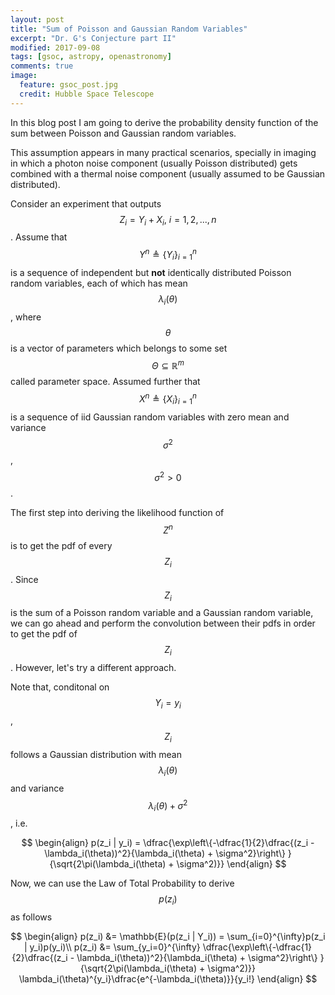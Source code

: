 ```yaml
---
layout: post
title: "Sum of Poisson and Gaussian Random Variables"
excerpt: "Dr. G's Conjecture part II"
modified: 2017-09-08
tags: [gsoc, astropy, openastronomy]
comments: true
image:
  feature: gsoc_post.jpg
  credit: Hubble Space Telescope
---
```


In this blog post I am going to derive the probability density function of the sum between Poisson and Gaussian random variables.

This assumption appears in many practical scenarios, specially in imaging in which a photon noise component (usually Poisson distributed)
gets combined with a thermal noise component (usually assumed to be Gaussian distributed).

Consider an experiment that outputs $$Z_i = Y_i + X_i,~i=1, 2, ..., n$$. Assume that $$Y^{n}
\triangleq \{Y_i\}_{i=1}^{n}$$ is a sequence of independent but **not** identically distributed Poisson random variables,
each of which has mean $$\lambda_i(\theta)$$, where $$\theta$$ is a vector of parameters which belongs to some set
$$\Theta \subseteq \mathbb{R}^m$$ called parameter space. Assumed further that $$X^{n}
\triangleq \{X_i\}_{i=1}^{n}$$ is a sequence of iid Gaussian random variables with zero mean and variance $$\sigma^2$$, $$\sigma^2 > 0$$.

The first step into deriving the likelihood function of $$Z^{n}$$ is to get the pdf of every $$Z_i$$. Since $$Z_i$$ is the sum
of a Poisson random variable and a Gaussian random variable, we can go ahead and perform the convolution between their pdfs in
order to get the pdf of $$Z_i$$. However, let's try a different approach.

Note that, conditonal on $$ Y_i = y_i$$, $$Z_i$$ follows a Gaussian distribution with mean $$\lambda_i(\theta)$$ and variance
$$ \lambda_i(\theta) + \sigma^2 $$, i.e.

$$
\begin{align}
p(z_i | y_i) = \dfrac{\exp\left\{-\dfrac{1}{2}\dfrac{(z_i - \lambda_i(\theta))^2}{\lambda_i(\theta) + \sigma^2}\right\}
}{\sqrt{2\pi(\lambda_i(\theta) + \sigma^2)}}
\end{align}
$$

Now, we can use the Law of Total Probability to derive $$p(z_i)$$ as follows

$$
\begin{align}
p(z_i) &= \mathbb{E}(p(z_i | Y_i)) = \sum_{i=0}^{\infty}p(z_i | y_i)p(y_i)\\
p(z_i) &= \sum_{y_i=0}^{\infty} \dfrac{\exp\left\{-\dfrac{1}{2}\dfrac{(z_i - \lambda_i(\theta))^2}{\lambda_i(\theta) + \sigma^2}\right\}
}{\sqrt{2\pi(\lambda_i(\theta) + \sigma^2)}} \lambda_i(\theta)^{y_i}\dfrac{e^{-\lambda_i(\theta)}}{y_i!}
\end{align}
$$
